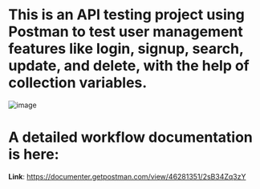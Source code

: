 # This is an API testing project using Postman to test user management features like login, signup, search, update, and delete, with the help of collection variables.

![image](https://github.com/user-attachments/assets/f4310bd6-f66f-465a-9af1-388653623f4b)

# A detailed workflow documentation is here:
**Link**: https://documenter.getpostman.com/view/46281351/2sB34Zq3zY

